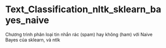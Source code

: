 # Text_Classification_nltk_sklearn_bayes_naive
Chương trình phân loại tin nhắn rác (spam) hay không (ham) với Naive Bayes của sklearn, và ntlk

